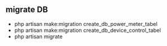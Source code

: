 ## migrate DB
-  php artisan make:migration create_db_power_meter_tabel
-  php artisan make:migration create_db_device_control_tabel
-  php artisan migrate